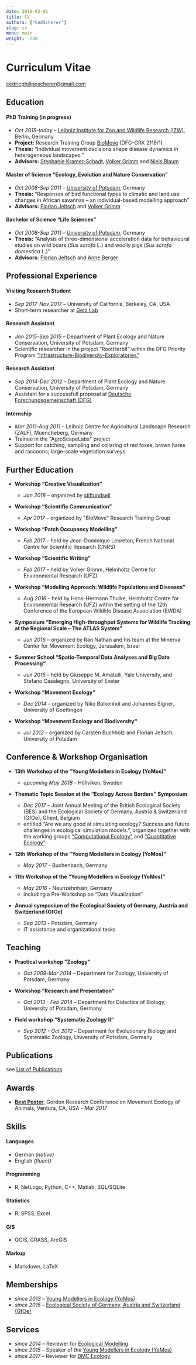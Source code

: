 ```yaml
---
date: 2018-02-01
title: CV
authors: ["CedScherer"]
slug: cv
menu: main
weight: -230
---
```



# Curriculum Vitae

<p class="contact">
<a href="mailto:cedricphilippscherer@gmail.com"><i class="fa fa-envelope-o"></i> cedricphilippscherer@gmail.com</a>
</p>



## Education

#### PhD Training (in progress)
- *Oct 2015-today* – [Leibniz Institute for Zoo and Wildlife Research (IZW)](http://www.izw-berlin.de/welcome.html), Berlin, Germany
- **Project:** Research Training Group [BioMove](https://www.biomove.org/) (DFG-GRK 2118/1)
- **Thesis:** “Individual movement decisions shape disease dynamics in heterogeneous landscapes.”
- **Advisors:** [Stephanie Kramer-Schadt](http://www.izw-berlin.de/kramer-schadt-stefanie.html), [Volker Grimm](https://www.ufz.de/index.php?en=36522) and [Niels Blaum](http://www.uni-potsdam.de/en/ibb/researchgroups/fullprofessors/plant-ecology/staff/dr-niels-blaum.html)

#### Master of Science “Ecology, Evolution and Nature Conservation”
- *Oct 2008-Sep 2011* – [University of Potsdam](http://www.uni-potsdam.de/en/), Germany
- **Thesis:** “Responses of bird functional types to climatic and land use changes in African savannas – an individual-based modelling approach”
- **Advisors:** [Florian Jeltsch](http://www.uni-potsdam.de/en/ibb/researchgroups/fullprofessors/plant-ecology/staff/prof-dr-florian-jeltsch.html) and [Volker Grimm](https://www.ufz.de/index.php?en=36522)

#### Bachelor of Science “Life Sciences”
- *Oct 2008-Sep 2011* – [University of Potsdam](http://www.uni-potsdam.de/en/), Germany
- **Thesis:** “Analysis of three-dimensional acceleration data for behavioural studies on wild boars (*Sus scrofa* L.) and woolly pigs (*Sus scrofa domestica* L.)”
- **Advisors:** [Florian Jeltsch](http://www.uni-potsdam.de/en/ibb/researchgroups/fullprofessors/plant-ecology/staff/prof-dr-florian-jeltsch.html) and [Anne Berger](http://www.izw-berlin.de/dr-berger-anne.html)


## Professional Experience

#### Visiting Research Student
- *Sep 2017-Nov 2017* – University of California, Berkeley, CA, USA
- Short-term researcher at [Getz Lab](https://nature.berkeley.edu/getzlab/)

#### Research Assistant
- *Jan 2015-Sep 2015* – Department of Plant Ecology and Nature Conservation, University of Potsdam, Germany
- Scientific researcher in the project “RootHerbII” within the DFG Priority Program ["Infrastructure-Biodiversity-Exploratories”](http://www.biodiversity-exploratories.de/1/home/)

#### Research Assistant
- *Sep 2014-Dec 2012* – Department of Plant Ecology and Nature Conservation, University of Potsdam, Germany
- Assistant for a successfull proposal at [Deutsche Forschungsgemeinschaft (DFG)](http://www.dfg.de/en/)

#### Internship
- *Mar 2011-Aug 2011* – Leibniz Centre for Agricultural Landscape Research (ZALF), Muencheberg, Germany
- Trainee in the "AgroScapeLabs" project
- Support for catching, sampling and collaring of red foxes, brown hares and raccoons; large-scale vegetation surveys


## Further Education

- **Workshop “Creative Visualization”**
  - *Jan 2018* – organized by [stiftundseil](http://www.stiftundseil.de/?lang=de&page=125)

- **Workshop “Scientific Communication”**
  - *Apr 2017* – organized by "BioMove" Research Training Group

- **Workshop “Patch Occupancy Modelling”**
  - *Feb 2017* – held by Jean-Dominique Lebreton, French National Centre for Scientific Research (CNRS)

- **Workshop “Scientific Writing”**
  - *Feb 2017* – held by Volker Grimm, Helmholtz Centre for Environmental Research (UFZ)

- **Workshop “Modelling Approach: Wildlife Populations and Diseases”**
  - *Aug 2016* – held by Hans-Hermann Thulke, Helmholtz Centre for Environmental Research (UFZ) within the setting of the 12th Conference of the European Wildlife Disease Association (EWDA)

- **Symposium “Emerging High-throughput Systems for Wildlife Tracking at the Regional Scale – The ATLAS System”**
  - *Jun 2016* – organized by Ran Nathan and his team at the Minerva Center for Movement Ecology, Jerusalem, Israel

- **Summer School “Spatio-Temporal Data Analyses and Big Data Processing“**
  - *Jun 2015* – held by Giuseppe M. Amatulli, Yale University, and Stefano Casalegno, University of Exeter

- **Workshop “Movement Ecology“**
  - *Dec 2014* – organized by Niko Balkenhol and Johannes Signer, University of Goettingen

- **Workshop “Movement Ecology and Biodiversity“**
  - *Jul 2012* – organized by Carsten Buchholz and Florian Jeltsch, University of Potsdam


## Conference & Workshop Organisation

 - **13th Workshop of the “Young Modellers in Ecology (YoMos)”**
    - *upcoming May 2018* - Höllviken, Sweden

  - **Thematic Topic Session at the “Ecology Across Borders” Symposium**
    - *Dec 2017* – Joint Annual Meeting of the British Ecological Society (BES) and the Ecological Society of Germany, Austria & Switzerland (GfOe), Ghent, Belgium
    - entitled “Are we any good at simulating ecology? Success and future challenges in ecological simulation models.”, organized together with the working groups ["Computational Ecology"](https://akcomputationalecology.wordpress.com/) and ["Quantitative Ecology"](https://besquantitativeecology.wordpress.com/)

 - **12th Workshop of the “Young Modellers in Ecology (YoMos)”**
    - *May 2017* - Buchenbach, Germany

 - **11th Workshop of the “Young Modellers in Ecology (YoMos)”**
    - *May 2016* - Neunzehnhain, Germany
    -  including a Pre-Workshop on “Data Visualization”

 - **Annual symposium of the Ecological Society of Germany, Austria and Switzerland (GfOe)**
    - *Sep 2013* - Potsdam, Germany
    - IT assistance and organizational tasks   


## Teaching

- **Practical workshop "Zoology"**
  - *Oct 2009-Mar 2014* – Department for Zoology, University of Potsdam, Germany

- **Workshop “Research and Presentation“**
  - *Oct 2013 - Feb 2014* – Department for Didactics of Biology, University of Potsdam, Germany

- **Field workshop “Systematic Zoology II“**
  - *Sep 2012 - Oct 2012* – Department for Evolutionary Biology and Systematic Zoology, University of Potsdam, Germany


## Publications

see <a href="{{ site.baseurl }}/cedric_pubs">List of Publications</a>


## Awards

- [**Best Poster**](https://doi.org/10.13140/RG.2.2.30777.47209), Gordon Research Conference on Movement Ecology of Animals, Ventura, CA, USA - *Mar 2017*


## Skills

#### Languages
- German *(native)*
- English *(fluent)*

#### Programming
- R, NetLogo, Python, C++, Matlab, SQL/SQLite

#### Statistics
- R, SPSS, Excel

#### GIS
- QGIS, GRASS, ArcGIS

#### Markup
- Markdown, LaTeX


## Memberships
- *since 2013* – [Young Modellers in Ecology (YoMos)](https://www.yomos.de)
- *since 2015* – [Ecological Society of Germany, Austria and Switzerland (GfOe)](http://www.gfoe.org/en)


## Services
- *since 2014* – Reviewer for [Ecological Modelling](https://eeslive.elsevier.com/ecomod/default.asp)
- *since 2015* – Speaker of the [Young Modellers in Ecology (YoMos)](https://www.yomos.de)
- *since 2017* – Reviewer for [BMC Ecology](https://bmcecol.biomedcentral.com/)
